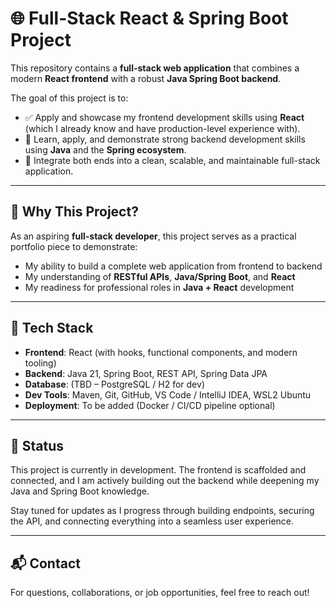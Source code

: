 # 🌐 Full-Stack React & Spring Boot Project

This repository contains a **full-stack web application** that combines a modern **React frontend** with a robust **Java Spring Boot backend**.

The goal of this project is to:

- ✅ Apply and showcase my frontend development skills using **React** (which I already know and have production-level experience with).
- 🚀 Learn, apply, and demonstrate strong backend development skills using **Java** and the **Spring ecosystem**.
- 🔗 Integrate both ends into a clean, scalable, and maintainable full-stack application.

---

## 🧠 Why This Project?

As an aspiring **full-stack developer**, this project serves as a practical portfolio piece to demonstrate:

- My ability to build a complete web application from frontend to backend
- My understanding of **RESTful APIs**, **Java/Spring Boot**, and **React**
- My readiness for professional roles in **Java + React** development

---

## 🚧 Tech Stack

- **Frontend**: React (with hooks, functional components, and modern tooling)
- **Backend**: Java 21, Spring Boot, REST API, Spring Data JPA
- **Database**: (TBD – PostgreSQL / H2 for dev)
- **Dev Tools**: Maven, Git, GitHub, VS Code / IntelliJ IDEA, WSL2 Ubuntu
- **Deployment**: To be added (Docker / CI/CD pipeline optional)

---

## 🎯 Status

This project is currently in development. The frontend is scaffolded and connected, and I am actively building out the backend while deepening my Java and Spring Boot knowledge.

Stay tuned for updates as I progress through building endpoints, securing the API, and connecting everything into a seamless user experience.

---

## 📬 Contact

For questions, collaborations, or job opportunities, feel free to reach out!

